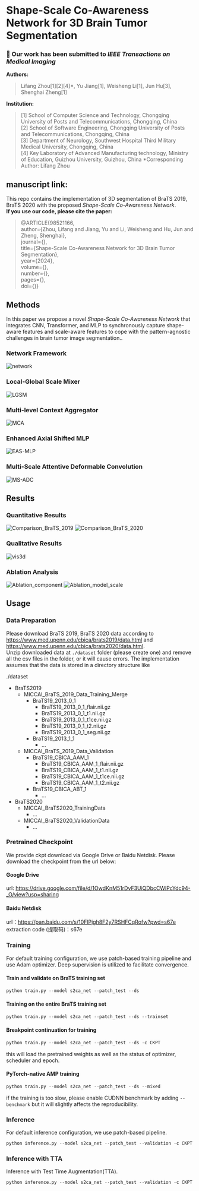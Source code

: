 # Shape-Scale Co-Awareness Network for 3D Brain Tumor Segmentation
### :tada: Our work has been submitted to *IEEE Transactions on Medical Imaging*  
**Authors:**  
> Lifang Zhou[1][2][4]*, Yu Jiang[1], Weisheng Li[1], Jun Hu[3], Shenghai Zheng[1]

**Institution:**
> [1] School of Computer Science and Technology, Chongqing University of Posts and Telecommunications, Chongqing, China  
> [2] School of Software Engineering, Chongqing University of Posts and Telecommunications, Chongqing, China  
> [3] Department of Neurology, Southwest Hospital Third Military Medical University, Chongqing, China  
> [4] Key Laboratory of Advanced Manufacturing technology, Ministry of Education, Guizhou University, Guizhou, China
> *Corresponding Author: Lifang Zhou

manuscript link:  
-   

This repo contains the implementation of 3D segmentation of BraTS 2019, BraTS 2020 with the proposed *Shape-Scale Co-Awareness Network*.  
**If you use our code, please cite the paper:**  
> @ARTICLE{98521166,  
  author={Zhou, Lifang and Jiang, Yu and Li, Weisheng and Hu, Jun and Zheng, Shenghai},  
  journal={},   
  title={Shape-Scale Co-Awareness Network for 3D Brain Tumor Segmentation},   
  year={2024},  
  volume={},  
  number={},  
  pages={},  
  doi={}}  

## Methods
In this paper we propose a novel *Shape-Scale Co-Awareness Network* that integrates CNN, Transformer, and MLP to synchronously capture shape-aware features and scale-aware features to cope with the pattern-agnostic challenges in brain tumor image segmentation..  
### Network Framework
![network](https://github.com/jiangyu945/S2CA-Net/blob/c4f6b12edd45bc8e1a33e1d1883d6c1d611fd5e3/img/Framework.png)
### Local-Global Scale Mixer
![LGSM](https://github.com/jiangyu945/S2CA-Net/blob/971c0ac07c91ee0c1aab2a00ddc31d57d640937f/img/LGSM.png)
### Multi-level Context Aggregator
![MCA](https://github.com/jiangyu945/S2CA-Net/blob/0885948ed7f7042763b6ea28a2b2a21aef49cb86/img/MCA.png)
### Enhanced Axial Shifted MLP
![EAS-MLP](https://github.com/jiangyu945/S2CA-Net/blob/08d955d0e9a89e5f0addf0aa19d7e86e6a4f26f1/img/EAS-MLP.png)
### Multi-Scale Attentive Deformable Convolution
![MS-ADC](https://github.com/jiangyu945/S2CA-Net/blob/c00b72b1581d8adea11b6644ac98308ef843be6e/img/MS-ADC.png)

## Results
### Quantitative Results
![Comparison_BraTS_2019](https://github.com/jiangyu945/S2CA-Net/blob/c257a2c983c4852fa26a585e667a282690c2a61d/img/Comparison_BraTS2019.png)
![Comparison_BraTS_2020](https://github.com/jiangyu945/S2CA-Net/blob/c257a2c983c4852fa26a585e667a282690c2a61d/img/Comparison_BraTS2020.png)
### Qualitative Results
![vis3d](https://github.com/jiangyu945/S2CA-Net/blob/c257a2c983c4852fa26a585e667a282690c2a61d/img/Visualization_Comparison.png)
### Ablation Analysis
![Ablation_component](https://github.com/jiangyu945/S2CA-Net/blob/c257a2c983c4852fa26a585e667a282690c2a61d/img/Ablation_component.png)
![Ablation_model_scale](https://github.com/jiangyu945/S2CA-Net/blob/c257a2c983c4852fa26a585e667a282690c2a61d/img/Ablation_model_scale.png)

## Usage
### Data Preparation
Please download BraTS 2019, BraTS 2020 data according to https://www.med.upenn.edu/cbica/brats2019/data.html and https://www.med.upenn.edu/cbica/brats2020/data.html.  
Unzip downloaded data at `./dataset` folder (please create one) and remove all the csv files in the folder, or it will cause errors.
The implementation assumes that the data is stored in a directory structure like

./dataset
  - BraTS2019
    -  MICCAI_BraTS_2019_Data_Training_Merge
       - BraTS19_2013_0_1
         - BraTS19_2013_0_1_flair.nii.gz
         - BraTS19_2013_0_1_t1.nii.gz
         - BraTS19_2013_0_1_t1ce.nii.gz
         - BraTS19_2013_0_1_t2.nii.gz
         - BraTS19_2013_0_1_seg.nii.gz
       - BraTS19_2013_1_1
           - ... 
    -  MICCAI_BraTS_2019_Data_Validation
       - BraTS19_CBICA_AAM_1
         - BraTS19_CBICA_AAM_1_flair.nii.gz
         - BraTS19_CBICA_AAM_1_t1.nii.gz
         - BraTS19_CBICA_AAM_1_t1ce.nii.gz
         - BraTS19_CBICA_AAM_1_t2.nii.gz
       - BraTS19_CBICA_ABT_1
         - ...
  - BraTS2020
    - MICCAI_BraTS2020_TrainingData
      - ...
    - MICCAI_BraTS2020_ValidationData
      - ...

### Pretrained Checkpoint
We provide ckpt download via Google Drive or Baidu Netdisk. Please download the checkpoint from the url below:  
#### Google Drive
url: https://drive.google.com/file/d/1OwdKnM51rDvF3UiQDbcCWlPcYdc94-_O/view?usp=sharing
#### Baidu Netdisk
url：https://pan.baidu.com/s/10FlPjgh8F2y7RSHFCqRofw?pwd=s67e
extraction code (提取码)：s67e  

### Training
For default training configuration, we use patch-based training pipeline and use Adam optimizer. Deep supervision is utilized to facilitate convergence.
#### Train and validate on BraTS training set
```python
python train.py --model s2ca_net --patch_test --ds
```
#### Training on the entire BraTS training set
```python
python train.py --model s2ca_net --patch_test --ds --trainset
```
#### Breakpoint continuation for training
```python
python train.py --model s2ca_net --patch_test --ds -c CKPT
```
this will load the pretrained weights as well as the status of optimizer, scheduler and epoch.
#### PyTorch-native AMP training
```python
python train.py --model s2ca_net --patch_test --ds --mixed
```
if the training is too slow, please enable CUDNN benchmark by adding `--benchmark` but it will slightly affects the reproducibility.

### Inference
For default inference configuration, we use patch-based pipeline.
```python
python inference.py --model s2ca_net --patch_test --validation -c CKPT
```
### Inference with TTA
Inference with Test Time Augmentation(TTA).
```python
python inference.py --model s2ca_net --patch_test --validation -c CKPT --tta
```
